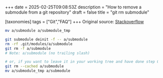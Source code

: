 +++
date = 2025-02-25T09:08:53Z
description = "How to remove a submodule from a git repository"
draft = false
title = "git rm submodule"

[taxonomies]
tags = ["Git","FAQ"]
+++
Original source: [Stackoverflow](https://stackoverflow.com/a/16162000)

```bash
mv a/submodule a/submodule_tmp

git submodule deinit -f -- a/submodule
rm -rf .git/modules/a/submodule
git rm -f a/submodule
# Note: a/submodule (no trailing slash)

# or, if you want to leave it in your working tree and have done step 0
git rm --cached a/submodule
mv a/submodule_tmp a/submodule
```
